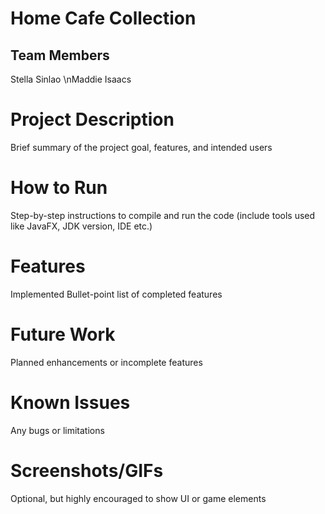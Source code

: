 # Home Cafe Collection	
## Team Members	
Stella Sinlao
\nMaddie Isaacs
# Project Description	
Brief summary of the project goal, features, and intended users
# How to Run	
Step-by-step instructions to compile and run the code (include tools used like JavaFX, JDK version, IDE etc.)
# Features 
Implemented	Bullet-point list of completed features
# Future Work	
Planned enhancements or incomplete features
# Known Issues	
Any bugs or limitations
# Screenshots/GIFs	
Optional, but highly encouraged to show UI or game elements
